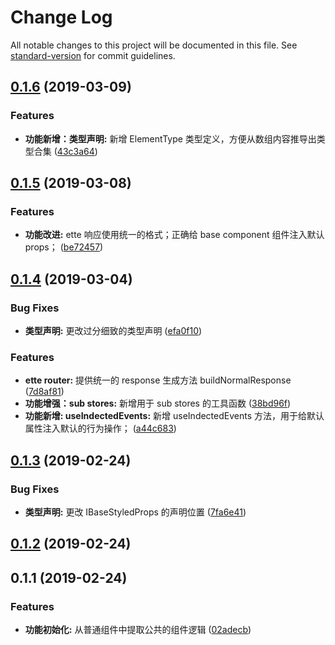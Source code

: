 # Change Log

All notable changes to this project will be documented in this file. See [standard-version](https://github.com/conventional-changelog/standard-version) for commit guidelines.

<a name="0.1.6"></a>
## [0.1.6](https://github.com/alibaba-paimai-frontend/ide-lib-base-component/compare/v0.1.5...v0.1.6) (2019-03-09)


### Features

* **功能新增：类型声明:** 新增 ElementType 类型定义，方便从数组内容推导出类型合集 ([43c3a64](https://github.com/alibaba-paimai-frontend/ide-lib-base-component/commit/43c3a64))



<a name="0.1.5"></a>
## [0.1.5](https://github.com/alibaba-paimai-frontend/ide-lib-base-component/compare/v0.1.4...v0.1.5) (2019-03-08)


### Features

* **功能改进:** ette 响应使用统一的格式；正确给 base component 组件注入默认 props； ([be72457](https://github.com/alibaba-paimai-frontend/ide-lib-base-component/commit/be72457))



<a name="0.1.4"></a>
## [0.1.4](https://github.com/alibaba-paimai-frontend/ide-lib-base-component/compare/v0.1.3...v0.1.4) (2019-03-04)


### Bug Fixes

* **类型声明:** 更改过分细致的类型声明 ([efa0f10](https://github.com/alibaba-paimai-frontend/ide-lib-base-component/commit/efa0f10))


### Features

* **ette router:** 提供统一的 response 生成方法 buildNormalResponse ([7d8af81](https://github.com/alibaba-paimai-frontend/ide-lib-base-component/commit/7d8af81))
* **功能增强：sub stores:** 新增用于 sub stores 的工具函数 ([38bd96f](https://github.com/alibaba-paimai-frontend/ide-lib-base-component/commit/38bd96f))
* **功能新增: useIndectedEvents:** 新增 useIndectedEvents 方法，用于给默认属性注入默认的行为操作； ([a44c683](https://github.com/alibaba-paimai-frontend/ide-lib-base-component/commit/a44c683))



<a name="0.1.3"></a>
## [0.1.3](https://github.com/alibaba-paimai-frontend/ide-lib-base-component/compare/v0.1.2...v0.1.3) (2019-02-24)


### Bug Fixes

* **类型声明:** 更改 IBaseStyledProps 的声明位置 ([7fa6e41](https://github.com/alibaba-paimai-frontend/ide-lib-base-component/commit/7fa6e41))



<a name="0.1.2"></a>
## [0.1.2](https://github.com/alibaba-paimai-frontend/ide-lib-base-component/compare/v0.1.1...v0.1.2) (2019-02-24)



<a name="0.1.1"></a>
## 0.1.1 (2019-02-24)


### Features

* **功能初始化:** 从普通组件中提取公共的组件逻辑 ([02adecb](https://github.com/alibaba-paimai-frontend/ide-lib-base-component/commit/02adecb))
